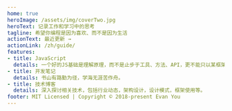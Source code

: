 ```yaml
---
home: true
heroImage: /assets/img/coverTwo.jpg
heroText: 记录工作和学习中的思考
tagline: 希望你编程是因为喜欢、而不是因为生活
actionText: 最近更新 →
actionLink: /zh/guide/
features:
- title: JavaScript
  details: 一个好的JS基础是理解原理，而不是止步于工具、方法、API，更不能只以某框架为学习目标。重点在算法和逻辑、编程思维的培养
- title: 开发笔记
  details: 书山有路勤为径，学海无涯苦作舟。
- title: 技术博客
  details: 深入探讨相关技术，包括行业动态，架构设计，设计模式，框架使用等。
footer: MIT Licensed | Copyright © 2018-present Evan You
---
```

<!-- https://zhousiwei.gitee.io/ibooks/ -->
<!-- https://xinglong.tech/ -->